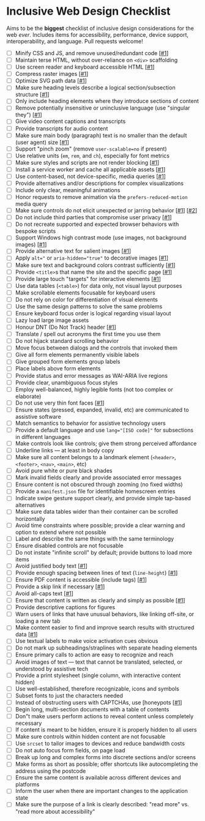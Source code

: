 # Inclusive Web Design Checklist

Aims to be the **biggest** checklist of inclusive design considerations for the web _ever_. Includes items for accessibility, performance, device support, interoperability, and language. Pull requests welcome!

- [ ] Minify CSS and JS, and remove unused/redundant code [[#1](https://developers.google.com/speed/docs/insights/MinifyResources)] 
- [ ] Maintain terse HTML, without over-reliance on `<div>` scaffolding
- [ ] Use screen reader and keyboard accessible HTML [[#1](https://developer.mozilla.org/en-US/docs/Learn/Accessibility/HTML)] 
- [ ] Compress raster images [[#1](https://www.html5rocks.com/en/tutorials/speed/img-compression/)] 
- [ ] Optimize SVG path data [[#1](https://web-design-weekly.com/2014/10/22/optimizing-svg-web/)] 
- [ ] Make sure heading levels describe a logical section/subsection structure [[#1](https://webaim.org/techniques/semanticstructure/)] 
- [ ] Only include heading elements where they introduce sections of content
- [ ] Remove potentially insensitive or uninclusive language (use "singular they") [[#1](http://alexjs.com/)] 
- [ ] Give video content captions and transcripts
- [ ] Provide transcripts for audio content
- [ ] Make sure main body (paragraph) text is no smaller than the default (user agent) size [[#1](https://www.smashingmagazine.com/2011/10/16-pixels-body-copy-anything-less-costly-mistake/)] 
- [ ] Support "pinch zoom" (remove `user-scalable=no` if present)
- [ ] Use relative units (`em`, `rem`, and `ch`), especially for font metrics
- [ ] Make sure styles and scripts are not render blocking [[#1](https://csabapalfi.github.io/eliminate-render-blocking/)] 
- [ ] Install a service worker and cache all applicable assets [[#1](https://css-tricks.com/serviceworker-for-offline/)] 
- [ ] Use content-based, not device-specific, media queries [[#1](http://bradfrost.com/blog/post/7-habits-of-highly-effective-media-queries/#content)] 
- [ ] Provide alternatives and/or descriptions for complex visualizations
- [ ] Include only clear, meaningful animations
- [ ] Honor requests to remove animation via the `prefers-reduced-motion` media query
- [ ] Make sure controls do not elicit unexpected or jarring behavior [[#1](https://www.w3.org/TR/UNDERSTANDING-WCAG20/consistent-behavior-receive-focus.html)]  [[#2](https://www.w3.org/TR/UNDERSTANDING-WCAG20/consistent-behavior-unpredictable-change.html)] 
- [ ] Do not include third parties that compromise user privacy [[#1](https://css-tricks.com/potential-dangers-of-third-party-javascript/)] 
- [ ] Do not recreate supported and expected browser behaviors with bespoke scripts
- [ ] Support Windows high contrast mode (use images, not background images) [[#1](http://adrianroselli.com/2012/08/css-background-images-high-contrast-mode.html)] 
- [ ] Provide alternative text for salient images [[#1](https://www.w3.org/WAI/tutorials/images/decision-tree/)] 
- [ ] Apply `alt="` or `aria-hidden="true"` to decorative images [[#1](https://www.w3.org/WAI/tutorials/images/decorative/)] 
- [ ] Make sure text and background colors contrast sufficiently [[#1](https://accessibility.blog.gov.uk/2016/06/17/colour-contrast-why-does-it-matter/)] 
- [ ] Provide `<title>`s that name the site and the specific page [[#1](https://www.w3.org/TR/WCAG20-TECHS/G88.html)] 
- [ ] Provide large touch "targets" for interactive elements [[#1](http://www.bbc.co.uk/guidelines/futuremedia/accessibility/mobile/design/touch-target-size)] 
- [ ] Use data tables (`<table>`) for data only, not visual layout purposes
- [ ] Make scrollable elements focusable for keyboard users
- [ ] Do not rely on color for differentiation of visual elements
- [ ] Use the same design patterns to solve the same problems
- [ ] Ensure keyboard focus order is logical regarding visual layout
- [ ] Lazy load large image assets
- [ ] Honour DNT (Do Not Track) header [[#1](https://developer.mozilla.org/en-US/docs/Web/HTTP/Headers/DNT)] 
- [ ] Translate / spell out acronyms the first time you use them
- [ ] Do not hijack standard scrolling behavior
- [ ] Move focus between dialogs and the controls that invoked them
- [ ] Give all form elements permanently visible labels
- [ ] Give grouped form elements group labels
- [ ] Place labels above form elements
- [ ] Provide status and error messages as WAI-ARIA live regions
- [ ] Provide clear, unambiguous focus styles
- [ ] Employ well-balanced, highly legible fonts (not too complex or elaborate)
- [ ] Do not use very thin font faces [[#1](http://www.telegraph.co.uk/science/2016/10/23/internet-is-becoming-unreadable-because-of-a-trend-towards-light/)] 
- [ ] Ensure states (pressed, expanded, invalid, etc) are communicated to assistive software
- [ ] Match semantics to behavior for assistive technology users
- [ ] Provide a default language and use `lang="[ISO code]"` for subsections in different languages
- [ ] Make controls look like controls; give them strong perceived affordance
- [ ] Underline links — at least in body copy
- [ ] Make sure all content belongs to a landmark element (`<header>`, `<footer>`, `<nav>`, `<main>`, etc)
- [ ] Avoid pure white or pure black shades
- [ ] Mark invalid fields clearly and provide associated error messages
- [ ] Ensure content is not obscured through zooming (no fixed widths)
- [ ] Provide a `manifest.json` file for identifiable homescreen entries
- [ ] Indicate swipe gesture support clearly, and provide simple tap-based alternatives
- [ ] Make sure data tables wider than their container can be scrolled horizontally
- [ ] Avoid time constraints where possible; provide a clear warning and option to extend where not possible 
- [ ] Label and describe the same things with the same terminology
- [ ] Ensure disabled controls are not focusable
- [ ] Do not instate "infinite scroll" by default; provide buttons to load more items
- [ ] Avoid justified body text [[#1](https://www.w3.org/TR/WCAG20-TECHS/F88.html)] 
- [ ] Provide enough spacing between lines of text (`line-height`) [[#1](https://www.w3.org/TR/WCAG20-TECHS/C21.html)] 
- [ ] Ensure PDF content is accessible (include tags) [[#1](https://webaim.org/techniques/acrobat/)] 
- [ ] Provide a skip link if necessary  [[#1](https://webaim.org/techniques/skipnav/)] 
- [ ] Avoid all-caps text [[#1](https://github.com/humanmade/hm-pattern-library/issues/75)] 
- [ ] Ensure that content is written as clearly and simply as possible [[#1](https://www.w3.org/TR/UNDERSTANDING-WCAG20/meaning-supplements.html)] 
- [ ] Provide descriptive captions for figures
- [ ] Warn users of links that have unusual behaviors, like linking off-site, or loading a new tab
- [ ] Make content easier to find and improve search results with structured data [[#1](https://developers.google.com/search/docs/guides/prototype)] 
- [ ] Use textual labels to make voice activation cues obvious
- [ ] Do not mark up subheadings/straplines with separate heading elements
- [ ] Ensure primary calls to action are easy to recognize and reach
- [ ] Avoid images of text — text that cannot be translated, selected, or understood by assistive tech
- [ ] Provide a print stylesheet (single column, with interactive content hidden)
- [ ] Use well-established, therefore recognizable, icons and symbols
- [ ] Subset fonts to just the characters needed
- [ ] Instead of obstructing users with CAPTCHAs, use [honeypots [[#1](https://en.wikipedia.org/wiki/Honeypot_(computing))] 
- [ ] Begin long, multi-section documents with a table of contents
- [ ] Don"t make users perform actions to reveal content unless completely necessary
- [ ] If content is meant to be hidden, ensure it is properly hidden to all users
- [ ] Make sure controls within hidden content are not focusable
- [ ] Use `srcset` to tailor images to devices and reduce bandwidth costs
- [ ] Do not auto focus form fields, on page load
- [ ] Break up long and complex forms into discrete sections and/or screens
- [ ] Make forms as short as possible; offer shortcuts like autocompleting the address using the postcode
- [ ] Ensure the same content is available across different devices and platforms
- [ ] Inform the user when there are important changes to the application state
- [ ] Make sure the purpose of a link is clearly described: "read more" vs. "read more about accessibility"
